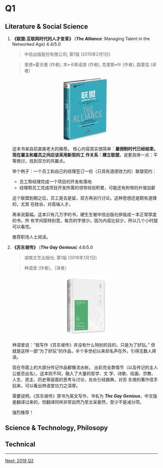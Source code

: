 # Q1

## Literature & Social Science

1. **《联盟:互联网时代的人才变革》** (***The Alliance***: Managing Talent in the Networked Age) 4.4/5.0

    > 中信出版股份有限公司; 第1版 (2015年2月1日)

    > 里德•霍夫曼 (作者), 本•卡斯诺查 (作者), 克里斯•叶 (作者), 路蒙佳 (译者)

    <p align="center"><img src="images/the_alliance.jpg" width="30%" height="30%"></p>

    这本书来自前直属老大的推荐。
    核心内容其实很简单：**雇佣制时代已经结束，现在雇主和雇员之间应该采用新型的工
    作关系：建立联盟**。说更具体一点：平等商讨，找到双方的共赢点。

    举个例子：一个员工和自己的经理签订一份（只具有道德效力的）联盟契约：

    * 员工帮经理完成一个项目的开发和落地
    * 经理帮员工完成项目开发所需的领导经验积累，可能还有附带的升值加薪

    这个联盟到期之后，员工是去是留，双方再另行讨论。这种思想还是颇有道理的，尤其
    在硅谷，对高端人才。

    再来说篇幅。这本只有几万字的书，硬生生被中信出版社排版成一本正常厚度的书，所
    有字间距特别宽，每页的字很少。因为内容比较少，所以几个小时就可以看完。

    推荐职场人士阅读。

1. **《苏东坡传》** (***The Gay Genious***) 4.6/5.0

    > 湖南文艺出版社; 第1版 (2018年1月1日)

    > 林语堂 (作者)，（译者）

    <p align="center"><img src="images/the_gay_genius.jpg" width="30%" height="30%"></p>

    林语堂说：“我写作《苏东坡传》并没有什么特别的目的，只是为了好玩。”
    但就是这样一部“为了好玩”的作品，半个多世纪以来却名声在外，引得无数人拜读。

    现在市面上的大部分传记作品都像流水帐，
    出彩完全靠情节（以及传记的主人公是否出名）。这本则不同，融入了大量的哲学、文
    学、诗歌、绘画、宗教、人生、民主、历史等层面的思考与讨论，处处引经据典，对苏
    东坡的著作信手拈来，可以看出林语堂功力之深厚。

    需要说明，《苏东坡传》原书为英文写作，书名为 ***The Gay Genious***，中文版
    是翻译过来的，但翻译同样非常自然乃至文采斐然，至少不是减分项。

    强烈推荐！


## Science & Technology, Philosopy


## Technical

---------------------------------
  [Next: 2019 Q2](Q2.md)
